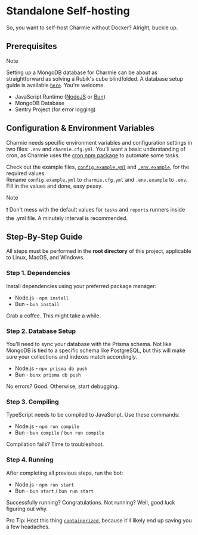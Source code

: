 # Standalone Self-hosting

So, you want to self-host Charmie without Docker? Alright, buckle up.

## Prerequisites

> [!NOTE]
> Setting up a MongoDB database for Charmie can be about as straightforward as solving a Rubik's cube blindfolded. A database setup guide is available [`here`](/documentation/Database.md). You're welcome.

- JavaScript Runtime ([NodeJS](https://nodejs.org/) or [Bun](https://bun.sh/))
- MongoDB Database
- Sentry Project (for error logging)

## Configuration & Environment Variables

Charmie needs specific environment variables and configuration settings in two files: `.env` and `charmie.cfg.yml`. You'll want a basic understanding of cron, as Charmie uses the [cron npm package](https://www.npmjs.com/package/cron) to automate some tasks.

Check out the example files, [`config.example.yml`](/config.example.yml) and [`.env.example`](/.env.example), for the required values.  
Rename `config.example.yml` to `charmie.cfg.yml` and `.env.example` to `.env`. Fill in the values and done, easy peasy.

> [!NOTE]
> ❗ Don't mess with the default values for `tasks` and `reports` runners inside the .yml file. A minutely interval is recommended.

## Step-By-Step Guide

All steps must be performed in the **root directory** of this project, applicable to Linux, MacOS, and Windows.

### Step 1. Dependencies

Install dependencies using your preferred package manager:

- Node.js - `npm install`
- Bun - `bun install`

Grab a coffee. This might take a while.

### Step 2. Database Setup

You'll need to sync your database with the Prisma schema. Not like MongoDB is tied to a specific schema like PostgreSQL, but this will make sure your collections and indexes match accordingly.

- Node.js - `npx prisma db push`
- Bun - `bunx prisma db push`

No errors? Good. Otherwise, start debugging.

### Step 3. Compiling

TypeScript needs to be compiled to JavaScript. Use these commands:

- Node.js - `npm run compile`
- Bun - `bun compile` / `bun run compile`

Compilation fails? Time to troubleshoot.

### Step 4. Running

After completing all previous steps, run the bot:

- Node.js - `npm run start`
- Bun - `bun start` / `bun run start`

Successfully running? Congratulations. Not running? Well, good luck figuring out why.

Pro Tip: Host this thing [`containerized`](/documentation/Containerized.md), because it'll likely end up saving you a few headaches.

